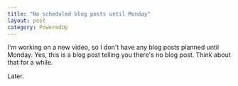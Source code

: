 ```yaml
---
title: "No scheduled blog posts until Monday"
layout: post
category: PoweredUp
---
```

I'm working on a new video, so I don't have any blog posts planned until Monday. Yes, this is a blog post telling you there's no blog post. Think about that for a while.

Later.